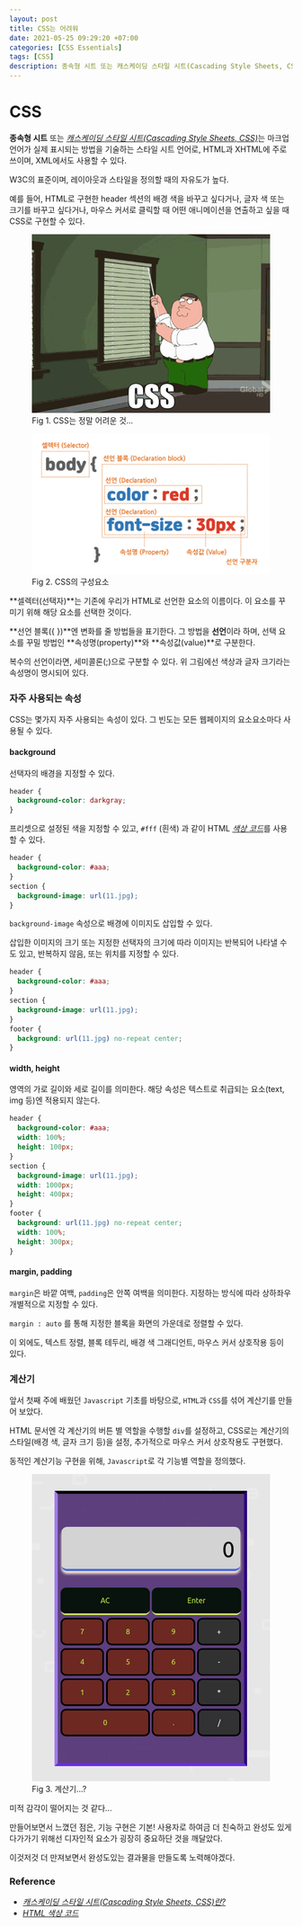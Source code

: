 ```yaml
---
layout: post
title: CSS는 어려워
date: 2021-05-25 09:29:20 +07:00
categories: [CSS Essentials]
tags: [CSS]
description: 종속형 시트 또는 캐스케이딩 스타일 시트(Cascading Style Sheets, CSS)는 마크업 언어가 실제 표시되는 방법을 기술하는 스타일 시트 언어이다.
---
```


# CSS

**종속형 시트** 또는 <a href="https://ko.wikipedia.org/wiki/CSS" target="_blank" rel="noopener">_캐스케이딩 스타일 시트(Cascading Style Sheets, CSS)_</a>는 마크업 언어가 실제 표시되는 방법을 기술하는 스타일 시트 언어로, HTML과 XHTML에 주로 쓰이며, XML에서도 사용할 수 있다.

W3C의 표준이며, 레이아웃과 스타일을 정의할 때의 자유도가 높다.

예를 들어, HTML로 구현한 header 섹션의 배경 색을 바꾸고 싶다거나, 글자 색 또는 크기를 바꾸고 싶다거나, 마우스 커서로 클릭할 때 어떤 애니메이션을 연출하고 싶을 때 CSS로 구현할 수 있다.

<figure>
<img src="./../../images/cssg.gif" alt="csssuck">
<figcaption>Fig 1. CSS는 정말 어려운 것...</figcaption>
</figure>

<figure>
<img src="./../../images/csselements.png" alt="csselements">
<figcaption>Fig 2. CSS의 구성요소</figcaption>
</figure>

**셀렉터(선택자)**는 기존에 우리가 HTML로 선언한 요소의 이름이다. 이 요소를 꾸미기 위해 해당 요소를 선택한 것이다.

**선언 블록({ })**엔 변화를 줄 방법들을 표기한다.
그 방법을 **선언**이라 하며, 선택 요소를 꾸밀 방법인 **속성명(property)**와 **속성값(value)**로 구분한다.

복수의 선언이라면, 세미콜론(;)으로 구분할 수 있다.
위 그림에선 색상과 글자 크기라는 속성명이 명시되어 있다.

### 자주 사용되는 속성

CSS는 몇가지 자주 사용되는 속성이 있다. 그 빈도는 모든 웹페이지의 요소요소마다 사용될 수 있다.

#### background

선택자의 배경을 지정할 수 있다.

```css
header {
  background-color: darkgray;
}
```

프리셋으로 설정된 색을 지정할 수 있고, `#fff` (흰색) 과 같이 HTML <a href="https://html-color-codes.info/Korean/" target="_blank" rel="noopener">_색상 코드_</a>를 사용할 수 있다.

```css
header {
  background-color: #aaa;
}
section {
  background-image: url(11.jpg);
}
```

`background-image` 속성으로 배경에 이미지도 삽입할 수 있다.

삽입한 이미지의 크기 또는 지정한 선택자의 크기에 따라 이미지는 반복되어 나타낼 수도 있고, 반복하지 않음, 또는 위치를 지정할 수 있다.

```css
header {
  background-color: #aaa;
}
section {
  background-image: url(11.jpg);
}
footer {
  background: url(11.jpg) no-repeat center;
}
```

#### width, height

영역의 가로 길이와 세로 길이를 의미한다.
해당 속성은 텍스트로 취급되는 요소(text, img 등)엔 적용되지 않는다.

```css
header {
  background-color: #aaa;
  width: 100%;
  height: 100px;
}
section {
  background-image: url(11.jpg);
  width: 1000px;
  height: 400px;
}
footer {
  background: url(11.jpg) no-repeat center;
  width: 100%;
  height: 300px;
}
```

#### margin, padding

`margin`은 바깥 여백, `padding`은 안쪽 여백을 의미한다.
지정하는 방식에 따라 상하좌우 개별적으로 지정할 수 있다.

`margin : auto` 를 통해 지정한 블록을 화면의 가운데로 정렬할 수 있다.

이 외에도, 텍스트 정렬, 블록 테두리, 배경 색 그래디언트, 마우스 커서 상호작용 등이 있다.

### 계산기

앞서 첫째 주에 배웠던 `Javascript` 기초를 바탕으로, `HTML`과 `CSS`를 섞어 계산기를 만들어 보았다.

HTML 문서엔 각 계산기의 버튼 별 역할을 수행할 `div`를 설정하고,
CSS로는 계산기의 스타일(배경 색, 글자 크기 등)을 설정, 추가적으로 마우스 커서 상호작용도 구현했다.

동적인 계산기능 구현을 위해, `Javascript`로 각 기능별 역할을 정의했다.

<figure>
<img src="./../../images/calculator.png" alt="calculator">
<figcaption>Fig 3. 계산기...?</figcaption>
</figure>

미적 감각이 떨어지는 것 같다...

만들어보면서 느꼈던 점은, 기능 구현은 기본! 사용자로 하여금 더 친숙하고 완성도 있게 다가가기 위해선 디자인적 요소가 굉장히 중요하단 것을 깨달았다.

이것저것 더 만져보면서 완성도있는 결과물을 만들도록 노력해야겠다.

### Reference

- <a href="https://ko.wikipedia.org/wiki/CSS" target="_blank" rel="noopener">_캐스케이딩 스타일 시트(Cascading Style Sheets, CSS)란?_</a>
- <a href="https://html-color-codes.info/Korean/" target="_blank" rel="noopener">_HTML 색상 코드_</a>
